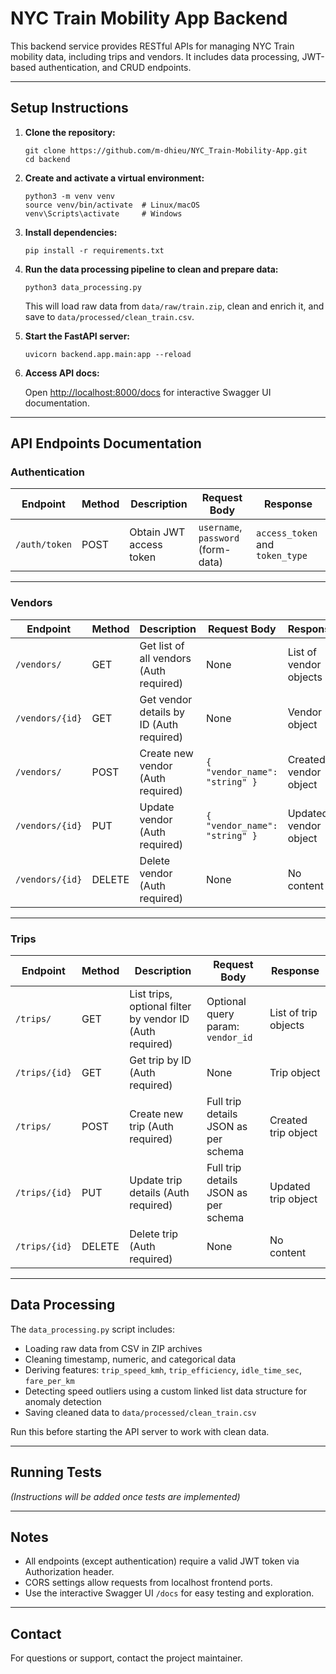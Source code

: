 # NYC Train Mobility App Backend

This backend service provides RESTful APIs for managing NYC Train mobility data, including trips and vendors. It includes data processing, JWT-based authentication, and CRUD endpoints.

---

## Setup Instructions

1. **Clone the repository:**

   ```
   git clone https://github.com/m-dhieu/NYC_Train-Mobility-App.git
   cd backend
   ```

2. **Create and activate a virtual environment:**

   ```
   python3 -m venv venv
   source venv/bin/activate  # Linux/macOS
   venv\Scripts\activate     # Windows
   ```

3. **Install dependencies:**

   ```
   pip install -r requirements.txt
   ```

4. **Run the data processing pipeline to clean and prepare data:**

   ```
   python3 data_processing.py
   ```

   This will load raw data from `data/raw/train.zip`, clean and enrich it, and save to `data/processed/clean_train.csv`.

5. **Start the FastAPI server:**

   ```
   uvicorn backend.app.main:app --reload
   ```

6. **Access API docs:**

   Open [http://localhost:8000/docs](http://localhost:8000/docs) for interactive Swagger UI documentation.

---

## API Endpoints Documentation

### Authentication

| Endpoint          | Method | Description                              | Request Body                       | Response                         |
|-------------------|--------|------------------------------------------|------------------------------------|----------------------------------|
| `/auth/token`     | POST   | Obtain JWT access token                  | `username`, `password` (form-data) | `access_token` and `token_type`  |

---

### Vendors

| Endpoint          | Method | Description                              | Request Body                       | Response                         |
|-------------------|--------|------------------------------------------|------------------------------------|----------------------------------|
| `/vendors/`       | GET    | Get list of all vendors (Auth required)  | None                               | List of vendor objects           |
| `/vendors/{id}`   | GET    | Get vendor details by ID (Auth required) | None                               | Vendor object                    |
| `/vendors/`       | POST   | Create new vendor (Auth required)        | `{ "vendor_name": "string" }`      | Created vendor object            |
| `/vendors/{id}`   | PUT    | Update vendor (Auth required)            | `{ "vendor_name": "string" }`      | Updated vendor object            |
| `/vendors/{id}`   | DELETE | Delete vendor (Auth required)            | None                               | No content                       |

---

### Trips

| Endpoint          | Method | Description                                               | Request Body                        | Response                         |
|-------------------|--------|-----------------------------------------------------------|-------------------------------------|----------------------------------|
| `/trips/`         | GET    | List trips, optional filter by vendor ID (Auth required)  | Optional query param: `vendor_id`   | List of trip objects             |
| `/trips/{id}`     | GET    | Get trip by ID (Auth required)                            | None                                | Trip object                      |
| `/trips/`         | POST   | Create new trip (Auth required)                           | Full trip details JSON as per schema| Created trip object              |
| `/trips/{id}`     | PUT    | Update trip details (Auth required)                       | Full trip details JSON as per schema| Updated trip object              |
| `/trips/{id}`     | DELETE | Delete trip (Auth required)                               | None                                | No content                       |

---

## Data Processing

The `data_processing.py` script includes:

- Loading raw data from CSV in ZIP archives
- Cleaning timestamp, numeric, and categorical data
- Deriving features: `trip_speed_kmh`, `trip_efficiency`, `idle_time_sec`, `fare_per_km`
- Detecting speed outliers using a custom linked list data structure for anomaly detection
- Saving cleaned data to `data/processed/clean_train.csv`

Run this before starting the API server to work with clean data.

---

## Running Tests

*(Instructions will be added once tests are implemented)*

---

## Notes

- All endpoints (except authentication) require a valid JWT token via Authorization header.
- CORS settings allow requests from localhost frontend ports.
- Use the interactive Swagger UI `/docs` for easy testing and exploration.

---

## Contact

For questions or support, contact the project maintainer.


